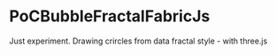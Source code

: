 # PoCBubbleFractalFabricJs

Just experiment. Drawing crircles from data fractal style - with three.js